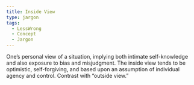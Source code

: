 ```yaml
---
title: Inside View
type: jargon
tags:
  - LessWrong
  - Concept
  - Jargon
---
```




One’s personal view of a situation, implying both intimate self-knowledge and also exposure to bias and misjudgment. The inside view tends to be optimistic, self-forgiving, and based upon an assumption of individual agency and control. Contrast with “outside view.”  
 